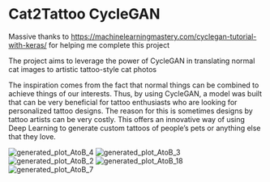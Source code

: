 # Cat2Tattoo CycleGAN

Massive thanks to https://machinelearningmastery.com/cyclegan-tutorial-with-keras/ for helping me complete this project

The project aims to leverage the power of CycleGAN in translating normal cat images to artistic tattoo-style cat photos

The inspiration comes from the fact that normal things can be combined to achieve things of our interests. Thus, by using CycleGAN, a model was built that can be very beneficial for tattoo enthusiasts who are looking for personalized tattoo designs. The reason for this is sometimes designs by tattoo artists can be very costly. This offers an innovative way of using Deep Learning to generate custom tattoos of people’s pets or anything else that they love.

![generated_plot_AtoB_4](https://github.com/Linhhoang0510/Cat2Tattoo-CycleGAN/assets/133096460/d678776b-6021-4a4d-82b1-130ea922e930)
![generated_plot_AtoB_3](https://github.com/Linhhoang0510/Cat2Tattoo-CycleGAN/assets/133096460/9695d038-152c-4490-a763-486959c96906)
![generated_plot_AtoB_2](https://github.com/Linhhoang0510/Cat2Tattoo-CycleGAN/assets/133096460/cb32f2df-2273-493b-aae3-7fd05f9368b8)
![generated_plot_AtoB_18](https://github.com/Linhhoang0510/Cat2Tattoo-CycleGAN/assets/133096460/e7fe6682-c1e2-4bee-a916-6987bf9f9850)
![generated_plot_AtoB_7](https://github.com/Linhhoang0510/Cat2Tattoo-CycleGAN/assets/133096460/fe32d9f5-c419-4106-8ad9-8bc9a30f5f4d)


